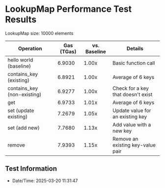 # LookupMap Performance Test Results

LookupMap size: 10000 elements

| Operation | Gas (TGas) | vs. Baseline | Details |
|-----------|------------|--------------|----------|
| hello world (baseline) | 6.9030 | 1.00x | Basic function call |
| contains_key (existing) | 6.8921 | 1.00x | Average of 6 keys |
| contains_key (non-existing) | 6.9277 | 1.00x | Check for a key that doesn't exist |
| get | 6.9733 | 1.01x | Average of 6 keys |
| set (update existing) | 7.2679 | 1.05x | Update value for an existing key |
| set (add new) | 7.7680 | 1.13x | Add value with a new key |
| remove | 7.9393 | 1.15x | Remove an existing key-value pair |


## Test Information

- Date/Time: 2025-03-20 11:31:47

